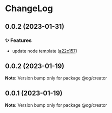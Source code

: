 # ChangeLog 

## 0.0.2 (2023-01-31)


### ✨ Features

* update node template ([a22c157](https://github.com/Maxpsc/creator/commit/a22c157e9e63483649b49d63b2b6c24831ee83c0))



 

## 0.0.2 (2023-01-19)

**Note:** Version bump only for package @og/creator 

## 0.0.1 (2023-01-19)

**Note:** Version bump only for package @og/creator